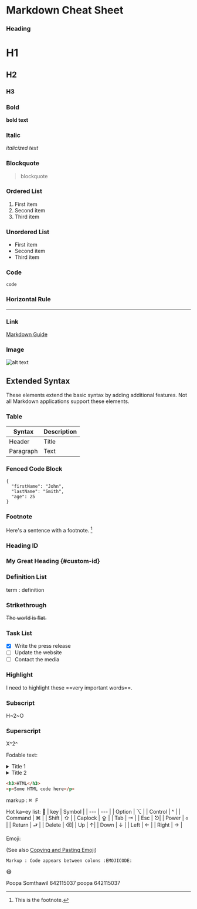 # Markdown Cheat Sheet

### Heading

# H1

## H2

### H3

### Bold

**bold text**

### Italic

_italicized text_

### Blockquote

> blockquote

### Ordered List

1. First item
2. Second item
3. Third item

### Unordered List

- First item
- Second item
- Third item

### Code

`code`

### Horizontal Rule

---

### Link

[Markdown Guide](https://www.markdownguide.org)

### Image

![alt text](https://www.markdownguide.org/assets/images/tux.png)

## Extended Syntax

These elements extend the basic syntax by adding additional features. Not all Markdown applications support these elements.

### Table

| Syntax    | Description |
| --------- | ----------- |
| Header    | Title       |
| Paragraph | Text        |

### Fenced Code Block

```
{
  "firstName": "John",
  "lastName": "Smith",
  "age": 25
}
```

### Footnote

Here's a sentence with a footnote. [^1]

[^1]: This is the footnote.

### Heading ID

### My Great Heading {#custom-id}

### Definition List

term
: definition

### Strikethrough

~~The world is flat.~~

### Task List

- [x] Write the press release
- [ ] Update the website
- [ ] Contact the media

### Highlight

I need to highlight these ==very important words==.

### Subscript

H~2~O

### Superscript

X^2^

Fodable text:

<details>
    <summary>Title 1</summary>
    <p> Content 1 Content 1 Content 1 Content 1</p>
</details>
<details>
    <summary>Title 2 </summary>
 <p> Content 2 Content 2 Content 2 Content 2</p>
 </details>

```html
<h3>HTML</h3>
<p>Some HTML code here</p>
```

markup : <kbd>&#8984; F </kbd>

Hot ka=ey list:
:foggy:
| key | Symbol |
| --- | --- |
| Option | ⌥ |
| Control | ^ |
| Command | ⌘ |
| Shift | ⇧ |
| Caplock | ⇪ |
| Tab | ⇥ |
| Esc | ⎋|
| Power | ⌽ |
| Return | ⮐ |
| Delete | ⌫|
| Up | ↑|
| Down | ↓ |
| Left | ← |
| Right | → |

Emoji:

(See also [Copying and Pasting Emoji](https://www.markdownguide.org/extended-syntax/#copying-and-pasting-emoji))

    Markup : Code appears between colons :EMOJICODE:

:mask:

Poopa Somthawil 642115037
poopa 642115037
